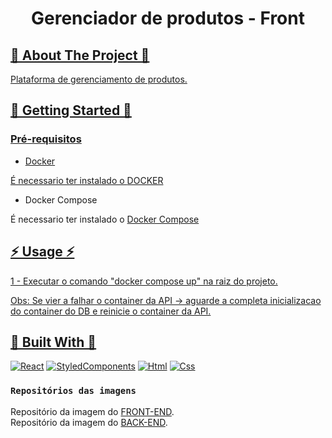 <a name="readme-top"></a>

<h1 align="center">Gerenciador de produtos - Front</h1>

<!-- ABOUT THE PROJECT -->
<h2 tabindex="-1" dir="auto"><a id="user-content--about-the-project" class="anchor" aria-hidden="true" tabindex="-1" href="#about-the-project">🔭 About The Project 🔭</h2>

Plataforma de gerenciamento de produtos.

<!-- GETTING STARTED -->
<h2 tabindex="-1" dir="auto"><a id="getting-started" class="anchor" aria-hidden="true" tabindex="-1" href="#getting-started">🚀 Getting Started 🚀</h2>

### Pré-requisitos

- Docker
  
É necessario ter instalado o [DOCKER](https://www.docker.com/)

- Docker Compose
  
É necessario ter instalado o [Docker Compose](https://docs.docker.com/compose/)

<!-- USAGE EXAMPLES -->
<h2 tabindex="-1" dir="auto"><a id="user-content--usage" class="anchor" aria-hidden="true" tabindex="-1" href="#-usage">⚡ Usage ⚡</h2>

1 - Executar o comando "docker compose up" na raiz do projeto.

Obs: Se vier a falhar o container da API -> aguarde a completa inicializacao do container do DB e reinicie o container da API.

<h2 tabindex="-1" dir="auto"><a id="user-content--built-with" class="anchor" aria-hidden="true" tabindex="-1" href="#-built-with">🔧 Built With 🔧</h2>

[![React][React.org]][React-url]
[![StyledComponents][Styledcomponents.org]][Styledcomponents-url]
[![Html][Html.org]][Html-url]
[![Css][Css.org]][Css-url]

### `Repositórios das imagens`

Repositório da imagem do [FRONT-END](https://hub.docker.com/repository/docker/marlonferreira/frontgs).\
Repositório da imagem do [BACK-END](https://hub.docker.com/repository/docker/marlonferreira/backgs).


<!-- MARKDOWN LINKS & IMAGES -->
<!-- https://www.markdownguide.org/basic-syntax/#reference-style-links -->

[React.org]: https://img.shields.io/badge/React-20232A?style=for-the-badge&logo=react&logoColor=61DAFB
[React-url]: https://react.dev/
[Styledcomponents.org]: https://img.shields.io/badge/styled--components-DB7093?style=for-the-badge&logo=styled-components&logoColor=white
[Styledcomponents-url]: https://styled-components.com/
[Html.org]: https://img.shields.io/badge/HTML5-E34F26?style=for-the-badge&logo=html5&logoColor=white
[Html-url]: https://developer.mozilla.org/pt-BR/docs/Web/HTML
[Css.org]: https://img.shields.io/badge/CSS3-1572B6?style=for-the-badge&logo=css3&logoColor=white
[Css-url]: https://developer.mozilla.org/pt-BR/docs/Web/CSS
